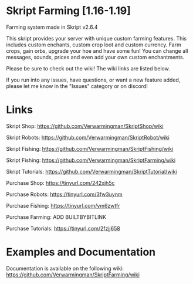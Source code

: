 # Skript Farming [1.16-1.19]
Farming system made in Skript v2.6.4

This skript provides your server with unique custom farming features. This includes custom enchants, custom crop loot and custom currency. Farm crops, gain orbs, upgrade your hoe and have some fun! You can change all messages, sounds, prices and even add your own custom enchantments. 

Please be sure to check out the wiki! The wiki links are listed below.

If you run into any issues, have questions, or want a new feature added, please let me know in the "Issues" category or on discord!

# Links
Skript Shop: https://github.com/Verwarmingman/SkriptShop/wiki

Skript Robots: https://github.com/Verwarmingman/SkriptRobot/wiki

Skript Fishing: https://github.com/Verwarmingman/SkriptFishing/wiki

Skript Fishing: https://github.com/Verwarmingman/SkriptFarming/wiki

Skript Tutorials: https://github.com/Verwarmingman/SkriptTutorial/wiki




Purchase Shop: https://tinyurl.com/242xjh5c

Purchase Robots: https://tinyurl.com/3fw3uynm

Purchase Fishing: https://tinyurl.com/ym6zwtfr

Purchase Farming: ADD BUILTBYBITLINK

Purchase Tutorials: https://tinyurl.com/2fzjj658


# Examples and Documentation
Documentation is available on the following wiki: https://github.com/Verwarmingman/SkriptFarming/wiki
